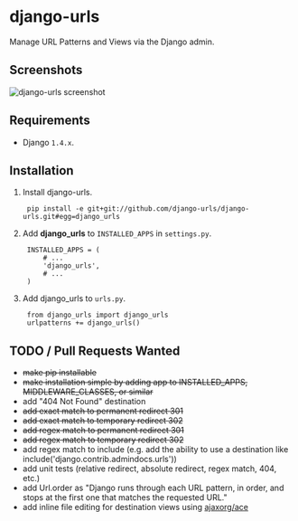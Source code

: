 django-urls
===========

Manage URL Patterns and Views via the Django admin.

## Screenshots

![django-urls screenshot](https://raw.github.com/django-urls/django-urls/master/screenshot.png "")

## Requirements

* Django `1.4.x`.

## Installation

1. Install django-urls.

        pip install -e git+git://github.com/django-urls/django-urls.git#egg=django_urls

2. Add **django_urls** to `INSTALLED_APPS` in `settings.py`.

        INSTALLED_APPS = (
            # ...
            'django_urls',
            # ...
        )

3. Add django_urls to `urls.py`.

        from django_urls import django_urls
        urlpatterns += django_urls()

## TODO / Pull Requests Wanted

- <del>make pip installable</del>
- <del>make installation simple by adding app to INSTALLED_APPS, MIDDLEWARE_CLASSES, or similar</del>
- add "404 Not Found" destination
- <del>add exact match to permanent redirect 301</del>
- <del>add exact match to temporary redirect 302</del>
- <del>add regex match to permanent redirect 301</del>
- <del>add regex match to temporary redirect 302</del>
- add regex match to include (e.g. add the ability to use a destination like include('django.contrib.admindocs.urls'))
- add unit tests (relative redirect, absolute redirect, regex match, 404, etc.)
- add Url.order as "Django runs through each URL pattern, in order, and stops at the first one that matches the requested URL."
- add inline file editing for destination views using [ajaxorg/ace](https://github.com/ajaxorg/ace)
